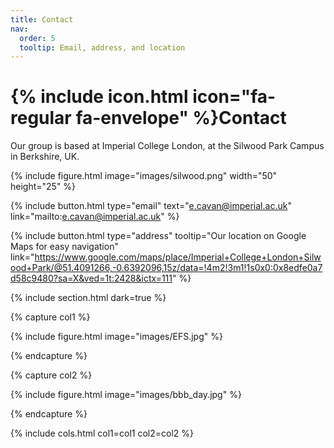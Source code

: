 ```yaml
---
title: Contact
nav:
  order: 5
  tooltip: Email, address, and location
---
```


# {% include icon.html icon="fa-regular fa-envelope" %}Contact

Our group is based at Imperial College London, at the Silwood Park Campus in Berkshire, UK.

{%
  include figure.html
  image="images/silwood.png"
  width="50" 
  height="25"
%}

{%
  include button.html
  type="email"
  text="e.cavan@imperial.ac.uk"
  link="mailto:e.cavan@imperial.ac.uk"
%}

{%
  include button.html
  type="address"
  tooltip="Our location on Google Maps for easy navigation"
  link="https://www.google.com/maps/place/Imperial+College+London+Silwood+Park/@51.4091266,-0.6392096,15z/data=!4m2!3m1!1s0x0:0x8edfe0a7d58c9480?sa=X&ved=1t:2428&ictx=111"
%}

{% include section.html dark=true %}

{% capture col1 %}

{%
  include figure.html
  image="images/EFS.jpg"
%}

{% endcapture %}

{% capture col2 %}

{%
  include figure.html
  image="images/bbb_day.jpg"
%}

{% endcapture %}

{% include cols.html col1=col1 col2=col2 %}

